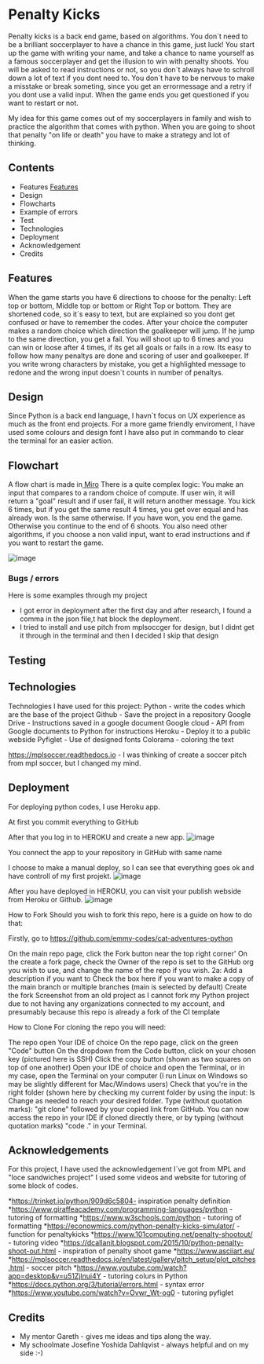 # Penalty Kicks

Penalty kicks is a back end game, based on algorithms.
You don´t need to be a brilliant soccerplayer to have a chance in this game, just luck!
You start up the game with writing your name, and take a chance to name yourself as a famous soccerplayer and get the illusion to win with penalty shoots.
You will be asked to read instructions or not, so you don´t always have to schroll down a lot of text if you dont need to.
You don´t have to be nervous to make a misstake or break someting, since you get an errormessage and a retry if you dont use a valid input.
When the game ends you get questioned if you want to restart or not.

My idea for this game comes out of my soccerplayers in family and wish to practice the algorithm that comes with python.
When you are going to shoot that penalty "on life or death" you have to make a strategy and lot of thinking.

## Contents

* Features [Features](#ankarlänk)
* Design
* Flowcharts
* Example of errors
* Test
* Technologies
* Deployment
* Acknowledgement
* Credits
  



## Features
When the game starts you have 6 directions to choose for the penalty: Left top or bottom, Middle top or bottom or Right Top or bottom.
They are shortened code, so it´s easy to text, but are explained so you dont get confused or have to remember the codes.
After your choice the computer makes a random choice which direction the goalkeeper will jump. If he jump to the same direction, you get a fail.
You will shoot up to 6 times and you can win or loose after 4 times, if its get all goals or fails in a row.
Its easy to follow how many penaltys are done and scoring of user and goalkeeper.
If you write wrong characters by mistake, you get a highlighted message to redone and the wrong input doesn´t counts in number of penaltys.

## Design
Since Python is a back end language, I havn´t focus on UX experience as much as the front end projects.
For a more game friendly enviroment, I have used some colours and design font 
I have also put in commando to clear the terminal for an easier action.

## Flowchart

A flow chart is made in[ Miro](https://miro.com/app/board/uXjVKJ1IWnU=/?share_link_id=523505058022)
There is a quite complex logic:
You make an input that compares to a random choice of compute.
If user win, it will return a "goal" result and if user fail, it will return another message.
You kick 6 times, but if you get the same result 4 times, you get over equal  and has already won.
Is the same otherwise.
If you have won, you end the game. Otherwise you continue to the end of 6 shoots.
You also need other algorithms, if you choose a non valid input, want to erad instructions and if you want to restart the game.

![image](https://github.com/Christina5P/Penalty-kicks/assets/160019695/04ea0225-34e7-45ce-bb96-b5ad42c8f9ff)



### Bugs / errors
Here is some examples through my project

* I got error in deployment after the first day and after research, I found a comma in the json file,t hat block the deployment.
* I tried to install and use pitch from mplsoccger for design, but I didnt get it through in the terminal and then I decided I skip that design

  
## Testing

## Technologies

Technologies I have used for this project:
Python - write the codes which are the base of the project
Github - Save the project in a repository
Google Drive - Instructions saved in a google document
Google cloud - API from Google documents to Python for instructions
Heroku - Deploy it to a public webside
Pyfiglet - Use of designed fonts 
Colorama - coloring the text

https://mplsoccer.readthedocs.io - I was thinking of create a soccer pitch from mpl soccer, but I changed my mind.



## Deployment
For deploying python codes, I use Heroku  app.

At first you commit everything to GitHub

After that you log in to HEROKU and create a new app.
![image](https://github.com/Christina5P/Penalty-kicks/assets/160019695/6bca34d3-0789-4bea-876b-78ee2d19bd68)

You connect the app to your repository in GitHub with same name

I choose to make a manual deploy, so I can see that everything goes ok and have controll of my first projekt.
![image](https://github.com/Christina5P/Penalty-kicks/assets/160019695/ac27a44c-d540-41ba-abfc-74c7ab49a862)


After you have deployed in HEROKU, you can visit your publish webside from Heroku or Github.
![image](https://github.com/Christina5P/Penalty-kicks/assets/160019695/648ac9c0-8260-4c73-b441-d1d369c62e51)


How to Fork
Should you wish to fork this repo, here is a guide on how to do that:

Firstly, go to https://github.com/emmy-codes/cat-adventures-python

On the main repo page, click the Fork button near the top right corner'
On the create a fork page, check the Owner of the repo is set to the GitHub org you wish to use, and change the name of the repo if you wish. 2a: Add a description if you want to
Check the box here if you want to make a copy of the main branch or multiple branches (main is selected by default)
Create the fork
Screenshot from an old project as I cannot fork my Python project due to not having any organizations connected to my account, and presumably because this repo is already a fork of the CI template

How to Clone
For cloning the repo you will need:

The repo open
Your IDE of choice
On the repo page, click on the green "Code" button
On the dropdown from the Code button, click on your chosen key (pictured here is SSH)
Click the copy button (shown as two squares on top of one another)
Open your IDE of choice and open the Terminal, or in my case, open the Terminal on your computer (I run Linux on Windows so may be slightly different for Mac/Windows users)
Check that you're in the right folder (shown here by checking my current folder by using the input: ls
Change as needed to reach your desired folder.
Type (without quotation marks): "git clone" followed by your copied link from GitHub.
You can now access the repo in your IDE if cloned directly there, or by typing (without quotation marks) "code ." in your Terminal.




## Acknowledgements

For this project, I have used the acknowledgement I´ve got from MPL and "loce sandwiches project" 
I used some videos and website for tutoring of some block of codes.

*https://trinket.io/python/909d6c5804- inspiration penalty definition
*https://www.giraffeacademy.com/programming-languages/python - tutoring of formatting
*https://www.w3schools.com/python - tutoring of formatting
*https://econowmics.com/python-penalty-kicks-simulator/ - function for penaltykicks
*https://www.101computing.net/penalty-shootout/ - tutoring video
*https://dcallanit.blogspot.com/2015/10/python-penalty-shoot-out.html - inspiration of penalty shoot game
*https://www.asciiart.eu/ 
*https://mplsoccer.readthedocs.io/en/latest/gallery/pitch_setup/plot_pitches.html - soccer pitch
*https://www.youtube.com/watch?app=desktop&v=u51Zjlnui4Y - tutoring colurs in Python
*https://docs.python.org/3/tutorial/errors.html - syntax error
*https://www.youtube.com/watch?v=Ovwr_Wt-og0 - tutoring pyfiglet

## Credits

* My mentor Gareth - gives me ideas and tips along the way.
* My schoolmate Josefine Yoshida Dahlqvist - always helpful and on my side :-) 

